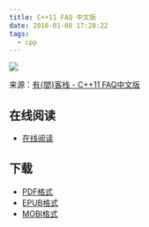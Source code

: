 ```yaml
---
title: C++11 FAQ 中文版
date: 2016-01-08 17:28:22
tags:
  - cpp
---
```


![](https://ek8whxe.cloudimg.io/s/width/226/https://www.gitbook.com/cover/book/wizardforcel/cpp-11-faq.jpg?build=1452245268915&v=12.0.4)

来源：[有{間}客栈 - C++11 FAQ中文版](https://www.chenlq.net/category/books/cpp11-faq)

<!--more-->

## 在线阅读 ##

+ [在线阅读](https://www.gitbook.com/book/wizardforcel/cpp-11-faq/details)

## 下载 ##

+ [PDF格式](https://www.gitbook.com/download/pdf/book/wizardforcel/cpp-11-faq)
+ [EPUB格式](https://www.gitbook.com/download/epub/book/wizardforcel/cpp-11-faq)
+ [MOBI格式](https://www.gitbook.com/download/mobi/book/wizardforcel/cpp-11-faq)